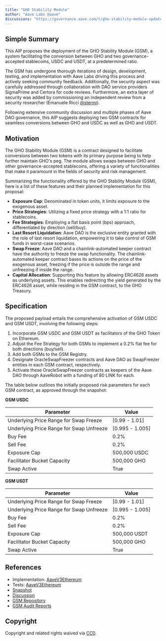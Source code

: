 ```yaml
---
title: "GHO Stability Module"
author: "Aave Labs @aave"
discussions: "https://governance.aave.com/t/gho-stability-module-update/14442"
---
```


## Simple Summary

This AIP proposes the deployment of the GHO Stability Module (GSM), a system facilitating the conversion between GHO and two governance-accepted stablecoins, USDC and USDT, at a predetermined ratio.

The GSM has undergone thorough iterations of design, development, testing, and implementation with Aave Labs driving this process and actively seeking community feedback. Additionally, the security aspect was carefully addressed through collaboration with DAO service providers SigmaPrime and Certora for code reviews. Furthermore, an extra layer of security was added by commissioning an independent review from a security researcher (Emanuele Ricci [@stermi](https://governance.aave.com/u/stermi/summary)).

Following extensive community discussion and multiple phases of Aave DAO governance, this AIP suggests deploying two GSM contracts for seamless conversions between GHO and USDC as well as GHO and USDT.

## Motivation

The GHO Stability Module (GSM) is a contract designed to facilitate conversions between two tokens with its primary purpose being to help further maintain GHO's peg. The module allows swaps between GHO and other governance-accepted stablecoins, offering a variety of functionalities that make it paramount in the fields of security and risk management.

Summarizing the functionality offered by the GHO Stability Module (GSM), here is a list of these features and their planned implementation for this proposal:

- **Exposure Cap**: Denominated in token units, it limits exposure to the exogenous asset.
- **Price Strategies**: Utilizing a fixed price strategy with a 1:1 ratio for stablecoins.
- **Fee Strategies**: Employing a flat basis point (bps) approach, differentiated by direction (sell/buy).
- **Last Resort Liquidation**: Aave DAO is the exclusive entity granted with the role of last resort liquidation, empowering it to take control of GSM funds in worst-case scenarios.
- **Swap Freeze**: Aave DAO and a chainlink-automated keeper contract have the authority to freeze the swap functionality. The chainlink-automated keeper contract bases its actions on the price of the exogenous asset, freezing if the price is outside the range and unfreezing if inside the range.
- **Capital Allocation**: Supporting this feature by allowing ERC4626 assets as underlying assets. This enables redirecting the yield generated by the ERC4626 asset, while residing in the GSM contract, to the GHO Treasury.

## Specification

The proposed payload entails the comprehensive activation of GSM USDC and GSM USDT, involving the following steps:

1. Incorporate GSM USDC and GSM USDT as facilitators of the GHO Token on Ethereum.
2. Adjust the Fee Strategy for both GSMs to implement a 0.2% flat fee for both directions (buy/sell).
3. Add both GSMs to the GSM Registry.
4. Designate OracleSwapFreezer contracts and Aave DAO as SwapFreezer entities in each GSM contract, respectively.
5. Activate these OracleSwapFreezer contracts as keepers of the Aave DAO through AaveRobot with a funding of 80 LINK for each.

The table below outlines the initially proposed risk parameters for each GSM contract, as approved through the snapshot:

**GSM USDC**

| Parameter                                | Value           |
| ---------------------------------------- | --------------- |
| Underlying Price Range for Swap Freeze   | [0.99 - 1.01]   |
| Underlying Price Range for Swap Unfreeze | [0.995 - 1.005] |
| Buy Fee                                  | 0.2%            |
| Sell Fee                                 | 0.2%            |
| Exposure Cap                             | 500,000 USDC    |
| Facilitator Bucket Capacity              | 500,000 GHO     |
| Swap Active                              | True            |

**GSM USDT**

| Parameter                                | Value           |
| ---------------------------------------- | --------------- |
| Underlying Price Range for Swap Freeze   | [0.99 - 1.01]   |
| Underlying Price Range for Swap Unfreeze | [0.995 - 1.005] |
| Buy Fee                                  | 0.2%            |
| Sell Fee                                 | 0.2%            |
| Exposure Cap                             | 500,000 USDT    |
| Facilitator Bucket Capacity              | 500,000 GHO     |
| Swap Active                              | True            |

## References

- Implementation: [AaveV3Ethereum](https://github.com/bgd-labs/aave-proposals-v3/blob/main/src/20240119_Gho_GHOStabilityModule/AaveV3Ethereum_GHOStabilityModule_20240119.sol)
- Tests: [AaveV3Ethereum](https://github.com/bgd-labs/aave-proposals-v3/blob/main/src/20240119_Gho_GHOStabilityModule/AaveV3Ethereum_GHOStabilityModule_20240119.t.sol)
- [Snapshot](https://snapshot.org/#/aave.eth/proposal/0xe9b62e197a98832da7d1231442b5960588747f184415fba4699b6325d7618842)
- [Discussion](https://governance.aave.com/t/gho-stability-module-update/14442)
- [GSM Repository](https://github.com/aave/gho-core/tree/main/src/contracts/facilitators/gsm)
- [GSM Audit Reports](https://github.com/aave/gho-core/tree/main/audits)

## Copyright

Copyright and related rights waived via [CC0](https://creativecommons.org/publicdomain/zero/1.0/).
